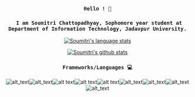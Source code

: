 <h3 align="center"><code>Hello ! 👋<br></code></h3> 
<h3 align="center"><code> I am Soumitri Chattopadhyay, Sophomore year student at Department of Information Technology, Jadavpur University.</code> </h3>

<!--
**soumitri2001/soumitri2001** is a ✨ _special_ ✨ repository because its `README.md` (this file) appears on your GitHub profile.

Here are some ideas to get you started:

- 🔭 I’m currently working on Deep Learning and Optimization algortihms
- 🌱 I’m currently learning ...
- 👯 I’m looking to collaborate on ...
- 🤔 I’m looking for help with ...
- 💬 Ask me about ...
- 📫 How to reach me: ...
- 😄 Pronouns: ...
- ⚡ Fun fact: ...
-->
  
   <p align="center"><a href="https;//github.com/soumitri2001"><img src="https://github-readme-stats.vercel.app/api/top-langs/?username=soumitri2001&amp;theme=dracula&amp;langs_count=5" alt="Soumitri&#39;s language stats"></a></p>
<p align="center">  <a href="https://github.com/soumitri2001"><img src="https://github-readme-stats.vercel.app/api?username=soumitri2001&amp;theme=dracula&amp;count_private=true&amp;include_all_commits=true&amp;show_icons=true" alt="Soumitri&#39;s github stats"></a></p>

  <h3 align="center"> <code>Frameworks/Languages 💻</code> </h3>
  
  <p align="center"><img src="https://img.shields.io/badge/Java-%ef4589.svg?&amp;style=for-the-badge&amp;logo=java&amp;logoColor=black" alt="alt_text"><img src="https://img.shields.io/badge/c++%20-%2300599C.svg?&amp;style=for-the-badge&amp;logo=c%2B%2B&amp;logoColor=white" alt="alt_text"><img src="https://img.shields.io/badge/Android-%3DDC84.svg?&amp;style=for-the-badge&amp;logo=android&amp;logoColor=white" alt="alt text"><img src="https://img.shields.io/badge/python%20-%2314354C.svg?&amp;style=for-the-badge&amp;logo=python&amp;logoColor=white" alt="alt text"><img src="https://img.shields.io/badge/firebase%20-%23039BE5.svg?&amp;style=for-the-badge&amp;logo=firebase" alt="alt text"><img src="https://img.shields.io/badge/numpy-%ef4589.svg?&amp;style=for-the-badge&amp;logo=numpy&amp;logoColor=black" alt="alt_text"><img src="https://img.shields.io/badge/pytorch%20-%23013243.svg?&amp;style=for-the-badge&amp;logo=pytorch&amp;logoColor=white" alt="alt_text"><img src="https://img.shields.io/badge/sklearn%20-%23FF9900.svg?&amp;style=for-the-badge&amp;logo=sklearn&amp;logoColor=white" alt="alt_text"><img src="https://img.shields.io/badge/Tensorflow%20-%23013243.svg?&amp;style=for-the-badge&amp;logo=tensorflow&amp;logoColor=yellow" alt="alt_text"></p>

